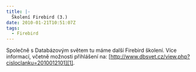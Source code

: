 ```yaml
---
title: |-
  Školení Firebird (3.)
date: 2010-01-21T10:51:07Z
tags:
  - Firebird
---
```

Společně s Databázovým světem tu máme další Firebird školení. Více informací, včetně možnosti přihlášení na: [http://www.dbsvet.cz/view.php?cisloclanku=2010012101][1].

[1]: http://www.dbsvet.cz/view.php?cisloclanku=2010012101